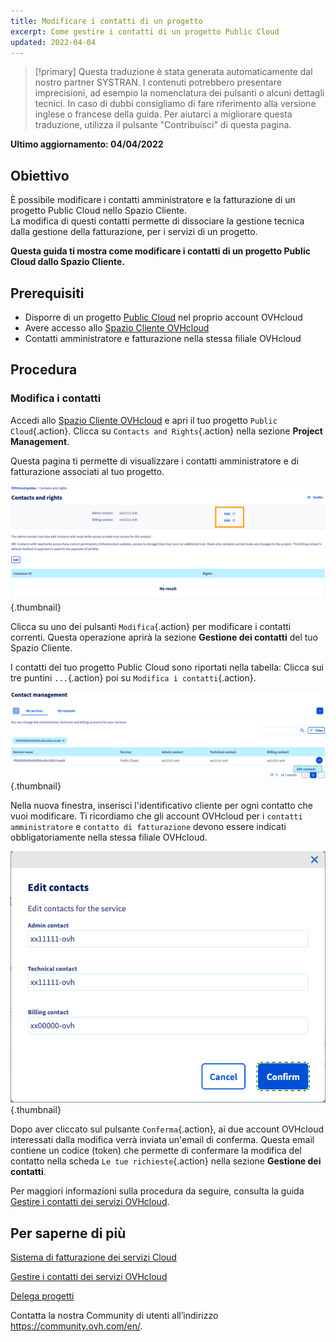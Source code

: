 ```yaml
---
title: Modificare i contatti di un progetto
excerpt: Come gestire i contatti di un progetto Public Cloud
updated: 2022-04-04
---
```


> [!primary]
> Questa traduzione è stata generata automaticamente dal nostro partner SYSTRAN. I contenuti potrebbero presentare imprecisioni, ad esempio la nomenclatura dei pulsanti o alcuni dettagli tecnici. In caso di dubbi consigliamo di fare riferimento alla versione inglese o francese della guida. Per aiutarci a migliorare questa traduzione, utilizza il pulsante "Contribuisci" di questa pagina.
>

**Ultimo aggiornamento: 04/04/2022**

## Obiettivo

È possibile modificare i contatti amministratore e la fatturazione di un progetto Public Cloud nello Spazio Cliente.<br>
La modifica di questi contatti permette di dissociare la gestione tecnica dalla gestione della fatturazione, per i servizi di un progetto.

**Questa guida ti mostra come modificare i contatti di un progetto Public Cloud dallo Spazio Cliente.**

## Prerequisiti

- Disporre di un progetto [Public Cloud](https://www.ovhcloud.com/it/public-cloud/) nel proprio account OVHcloud
- Avere accesso allo [Spazio Cliente OVHcloud](https://www.ovh.com/auth/?action=gotomanager&from=https://www.ovh.it/&ovhSubsidiary=it)
- Contatti amministratore e fatturazione nella stessa filiale OVHcloud

## Procedura

### Modifica i contatti

Accedi allo [Spazio Cliente OVHcloud](https://www.ovh.com/auth/?action=gotomanager&from=https://www.ovh.it/&ovhSubsidiary=it) e apri il tuo progetto `Public Cloud`{.action}. Clicca su `Contacts and Rights`{.action} nella sezione **Project Management**.

Questa pagina ti permette di visualizzare i contatti amministratore e di fatturazione associati al tuo progetto.

![cambio-contatti](images/contact1.png){.thumbnail}

Clicca su uno dei pulsanti `Modifica`{.action} per modificare i contatti correnti. Questa operazione aprirà la sezione **Gestione dei contatti** del tuo Spazio Cliente.

I contatti del tuo progetto Public Cloud sono riportati nella tabella: Clicca sui tre puntini `...`{.action} poi su `Modifica i contatti`{.action}.

![cambio-contatti](images/contactchange.png){.thumbnail}

Nella nuova finestra, inserisci l'identificativo cliente per ogni contatto che vuoi modificare. Ti ricordiamo che gli account OVHcloud per i `contatti amministratore` e `contatto di fatturazione` devono essere indicati obbligatoriamente nella stessa filiale OVHcloud.

![cambio-contatti](images/contactchange1.png){.thumbnail}

Dopo aver cliccato sul pulsante `Conferma`{.action}, ai due account OVHcloud interessati dalla modifica verrà inviata un'email di conferma. Questa email contiene un codice (token) che permette di confermare la modifica del contatto nella scheda `Le tue richieste`{.action} nella sezione **Gestione dei contatti**.

Per maggiori informazioni sulla procedura da seguire, consulta la guida [Gestire i contatti dei servizi OVHcloud](/pages/account_and_service_management/account_information/managing_contacts).

## Per saperne di più

[Sistema di fatturazione dei servizi Cloud](/pages/public_cloud/compute/analyze_billing)

[Gestire i contatti dei servizi OVHcloud](/pages/account_and_service_management/account_information/managing_contacts)

[Delega progetti](/pages/public_cloud/compute/delegate_projects)

Contatta la nostra Community di utenti all’indirizzo <https://community.ovh.com/en/>.